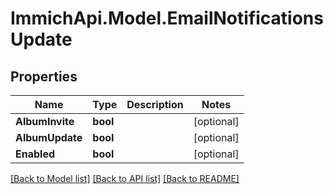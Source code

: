 # ImmichApi.Model.EmailNotificationsUpdate

## Properties

Name | Type | Description | Notes
------------ | ------------- | ------------- | -------------
**AlbumInvite** | **bool** |  | [optional] 
**AlbumUpdate** | **bool** |  | [optional] 
**Enabled** | **bool** |  | [optional] 

[[Back to Model list]](../README.md#documentation-for-models) [[Back to API list]](../README.md#documentation-for-api-endpoints) [[Back to README]](../README.md)

